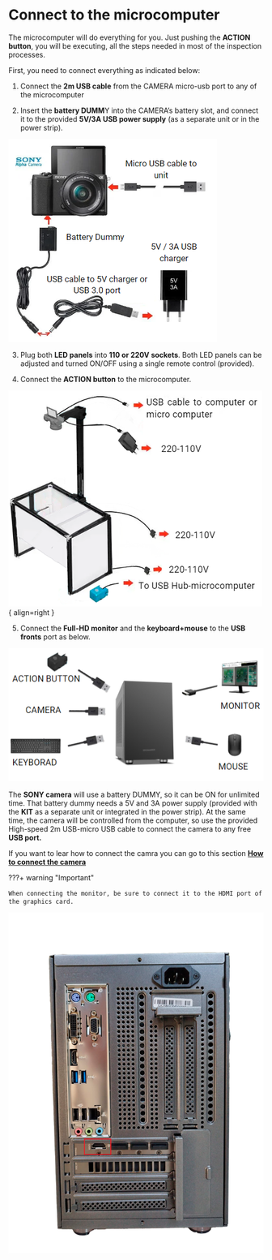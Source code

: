 # Connect to the microcomputer

 The microcomputer will do everything for you. Just pushing the **ACTION button**, you will be executing, all the steps needed in most of the inspection processes.
 
First, you need to connect everything as indicated below:

1) Connect the **2m USB cable** from the CAMERA micro-usb port to any of the microcomputer

2) Insert the **battery DUMM**Y into the CAMERA’s battery slot, and connect it to the provided **5V/3A USB power supply** (as a separate unit or in the power strip).

![alt text](assets/conect_camera.PNG)

3) Plug both **LED panels** into **110 or 220V sockets**. Both LED panels can be adjusted and turned ON/OFF using a single remote control (provided).

4) Connect the **ACTION button** to the microcomputer.

![alt text](assets/conecct_to.PNG){ align=right }

5) Connect the **Full-HD monitor** and the **keyboard+mouse** to the **USB fronts** port as below.

![alt text](assets/microcomputer.PNG)

The **SONY camera** will use a battery DUMMY, so it can be ON for unlimited time. That battery dummy needs a 5V and 3A power supply (provided with the **KIT** as a separate unit or integrated in the power strip). At the same time, the camera will be controlled from the computer, so use the provided High-speed 2m USB-micro USB cable to connect the camera to any free **USB port.**

 If you want to lear how to connect the camra you can go to this section **[How to connect the camera](Connect-the-camera.md "Title")** 

???+ warning "Important"

    When connecting the monitor, be sure to connect it to the HDMI port of the graphics card.

![alt text](assets/ofline-assembly.png) 